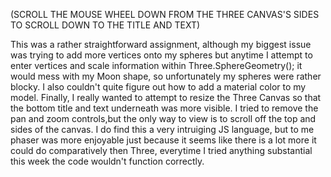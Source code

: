 (SCROLL THE MOUSE WHEEL DOWN FROM THE THREE CANVAS'S SIDES TO SCROLL DOWN TO THE TITLE AND TEXT)

This was a rather straightforward assignment, although my biggest issue was trying to add more vertices onto my spheres but anytime 
I attempt to enter vertices and scale information within Three.SphereGeometry(); it would mess with my Moon shape, so unfortunately 
my spheres were rather blocky. I also couldn't quite figure out how to add a material color to my model. Finally, I really wanted to
attempt to resize the Three Canvas so that the bottom title and text underneath was more visible. I tried to remove the pan and zoom
controls,but the only way to view is to scroll off the top and sides of the canvas. I do find this a very intruiging JS language, but 
to me phaser was more enjoyable just because it seems like there is a lot more it could do comparatively then Three, everytime I tried
anything substantial this week the code wouldn't function correctly.

